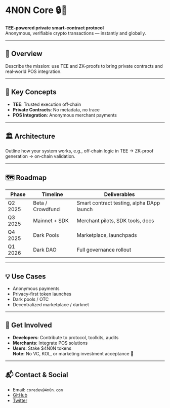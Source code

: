 # 4N0N Core 🔒🧠

**TEE‑powered private smart-contract protocol**  
Anonymous, verifiable crypto transactions — instantly and globally.

---

## 🚀 Overview
Describe the mission: use TEE and ZK-proofs to bring private contracts and real‑world POS integration.

---

## 🧩 Key Concepts
- **TEE**: Trusted execution off‑chain  
- **Private Contracts**: No metadata, no trace  
- **POS Integration**: Anonymous merchant payments

---

## 🏛 Architecture
Outline how your system works, e.g., off‑chain logic in TEE → ZK-proof generation → on‑chain validation.

---

## 🗺 Roadmap
| Phase      | Timeline       | Deliverables                             |
|------------|----------------|------------------------------------------|
| Q2 2025    | Beta / Crowdfund | Smart contract testing, alpha DApp launch |
| Q3 2025    | Mainnet + SDK    | Merchant pilots, SDK tools, docs       |
| Q4 2025    | Dark Pools       | Marketplace, launchpads                |
| Q1 2026    | Dark DAO         | Full governance rollout                |

---

## 💡 Use Cases
- Anonymous payments  
- Privacy-first token launches  
- Dark pools / OTC  
- Decentralized marketplace / darknet

---

## 👥 Get Involved
- **Developers**: Contribute to protocol, toolkits, audits  
- **Merchants**: Integrate POS solutions  
- **Users**: Stake $4N0N tokens  
**Note:** No VC, KOL, or marketing investment acceptance 🚫

---

## 📬 Contact & Social
- Email: `coredev@4n0n.com`  
- [GitHub](https://github.com/4n0nglobal/4n0n-core)  
- [Twitter](https://x.com/4n0njp)

